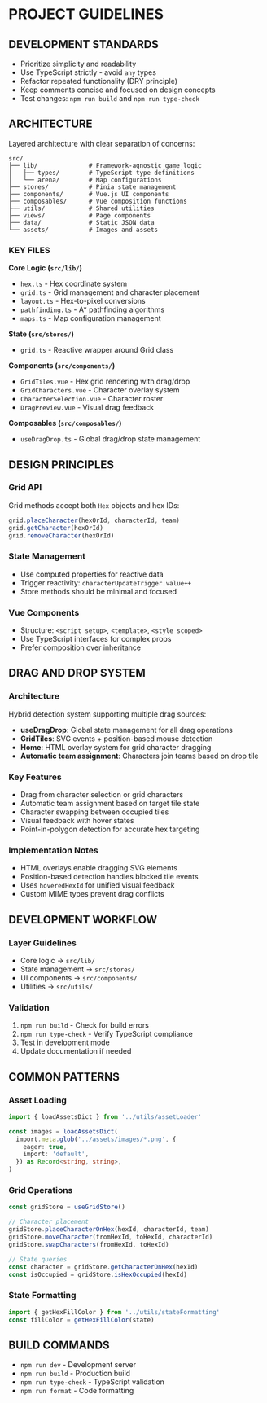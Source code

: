 # PROJECT GUIDELINES

## DEVELOPMENT STANDARDS

- Prioritize simplicity and readability
- Use TypeScript strictly - avoid `any` types
- Refactor repeated functionality (DRY principle)
- Keep comments concise and focused on design concepts
- Test changes: `npm run build` and `npm run type-check`

## ARCHITECTURE

Layered architecture with clear separation of concerns:

```
src/
├── lib/              # Framework-agnostic game logic
│   ├── types/        # TypeScript type definitions
│   └── arena/        # Map configurations
├── stores/           # Pinia state management
├── components/       # Vue.js UI components
├── composables/      # Vue composition functions
├── utils/            # Shared utilities
├── views/            # Page components
├── data/             # Static JSON data
└── assets/           # Images and assets
```

### KEY FILES

**Core Logic (`src/lib/`)**

- `hex.ts` - Hex coordinate system
- `grid.ts` - Grid management and character placement
- `layout.ts` - Hex-to-pixel conversions
- `pathfinding.ts` - A\* pathfinding algorithms
- `maps.ts` - Map configuration management

**State (`src/stores/`)**

- `grid.ts` - Reactive wrapper around Grid class

**Components (`src/components/`)**

- `GridTiles.vue` - Hex grid rendering with drag/drop
- `GridCharacters.vue` - Character overlay system
- `CharacterSelection.vue` - Character roster
- `DragPreview.vue` - Visual drag feedback

**Composables (`src/composables/`)**

- `useDragDrop.ts` - Global drag/drop state management

## DESIGN PRINCIPLES

### Grid API

Grid methods accept both `Hex` objects and hex IDs:

```typescript
grid.placeCharacter(hexOrId, characterId, team)
grid.getCharacter(hexOrId)
grid.removeCharacter(hexOrId)
```

### State Management

- Use computed properties for reactive data
- Trigger reactivity: `characterUpdateTrigger.value++`
- Store methods should be minimal and focused

### Vue Components

- Structure: `<script setup>`, `<template>`, `<style scoped>`
- Use TypeScript interfaces for complex props
- Prefer composition over inheritance

## DRAG AND DROP SYSTEM

### Architecture

Hybrid detection system supporting multiple drag sources:

- **useDragDrop**: Global state management for all drag operations
- **GridTiles**: SVG events + position-based mouse detection
- **Home**: HTML overlay system for grid character dragging
- **Automatic team assignment**: Characters join teams based on drop tile

### Key Features

- Drag from character selection or grid characters
- Automatic team assignment based on target tile state
- Character swapping between occupied tiles
- Visual feedback with hover states
- Point-in-polygon detection for accurate hex targeting

### Implementation Notes

- HTML overlays enable dragging SVG elements
- Position-based detection handles blocked tile events
- Uses `hoveredHexId` for unified visual feedback
- Custom MIME types prevent drag conflicts

## DEVELOPMENT WORKFLOW

### Layer Guidelines

- Core logic → `src/lib/`
- State management → `src/stores/`
- UI components → `src/components/`
- Utilities → `src/utils/`

### Validation

1. `npm run build` - Check for build errors
2. `npm run type-check` - Verify TypeScript compliance
3. Test in development mode
4. Update documentation if needed

## COMMON PATTERNS

### Asset Loading

```typescript
import { loadAssetsDict } from '../utils/assetLoader'

const images = loadAssetsDict(
  import.meta.glob('../assets/images/*.png', {
    eager: true,
    import: 'default',
  }) as Record<string, string>,
)
```

### Grid Operations

```typescript
const gridStore = useGridStore()

// Character placement
gridStore.placeCharacterOnHex(hexId, characterId, team)
gridStore.moveCharacter(fromHexId, toHexId, characterId)
gridStore.swapCharacters(fromHexId, toHexId)

// State queries
const character = gridStore.getCharacterOnHex(hexId)
const isOccupied = gridStore.isHexOccupied(hexId)
```

### State Formatting

```typescript
import { getHexFillColor } from '../utils/stateFormatting'
const fillColor = getHexFillColor(state)
```

## BUILD COMMANDS

- `npm run dev` - Development server
- `npm run build` - Production build
- `npm run type-check` - TypeScript validation
- `npm run format` - Code formatting
